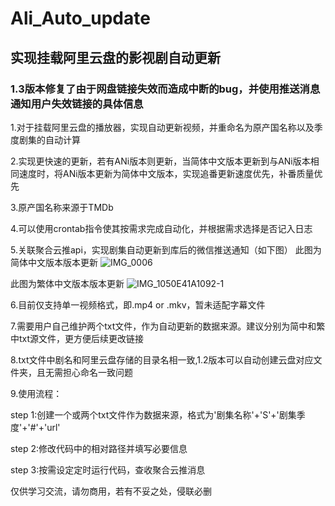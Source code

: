# Ali_Auto_update
## 实现挂载阿里云盘的影视剧自动更新

### 1.3版本修复了由于网盘链接失效而造成中断的bug，并使用推送消息通知用户失效链接的具体信息

1.对于挂载阿里云盘的播放器，实现自动更新视频，并重命名为原产国名称以及季度剧集的自动计算

2.实现更快速的更新，若有ANi版本则更新，当简体中文版本更新到与ANi版本相同速度时，将ANi版本更新为简体中文版本，实现追番更新速度优先，补番质量优先

3.原产国名称来源于TMDb

4.可以使用crontab指令使其按需求完成自动化，并根据需求选择是否记入日志

5.关联聚合云推api，实现剧集自动更新到库后的微信推送通知（如下图）
此图为简体中文版本版本更新
![IMG_0006](https://github.com/wsubset/Ali_Auto_update/assets/157198893/7ed34b86-0bfb-4dc3-809c-8c4ababe8d27)

此图为繁体中文版本版本更新
![IMG_1050E41A1092-1](https://github.com/wsubset/Ali_Auto_update/assets/157198893/8c235984-c07a-416f-b10d-915ce916fb0c)

6.目前仅支持单一视频格式，即.mp4 or .mkv，暂未适配字幕文件

7.需要用户自己维护两个txt文件，作为自动更新的数据来源。建议分别为简中和繁中txt源文件，更方便后续更改链接

8.txt文件中剧名和阿里云盘存储的目录名相一致,1.2版本可以自动创建云盘对应文件夹，且无需担心命名一致问题

9.使用流程：

  step 1:创建一个或两个txt文件作为数据来源，格式为'剧集名称'+'S'+'剧集季度'+'#'+'url'
  
  step 2:修改代码中的相对路径并填写必要信息
  
  step 3:按需设定定时运行代码，查收聚合云推消息

仅供学习交流，请勿商用，若有不妥之处，侵联必删
